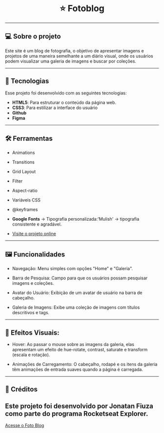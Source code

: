<h1 align="center"> ⭐ Fotoblog </h1>

---

## 💻 Sobre o projeto

Este site é um blog de fotografia, o objetivo de apresentar imagens e projetos de uma maneira semelhante a um diário visual, onde os usuários podem visualizar uma galeria de imagens e buscar por coleções.  

---

## 🚀 Tecnologias

Esse projeto foi desenvolvido com as seguintes tecnologias:

- **HTML5**: Para estruturar o conteúdo da página web.
- **CSS3**: Para estilizar a interface do usuário
- **Github**
- **Figma**

---

## 🛠️ Ferramentas

- Animations
- Transitions
- Grid Layout
- Filter
- Aspect-ratio
- Variáveis CSS
- @keyframes
- **Google Fonts** → Tipografia personalizada:'Mulish' → tipografia consistente e agradável.

- [Visite o projeto online](https://jonatanfz.github.io/photoblog)

---

## 🖼️ Funcionalidades

- Navegação: Menu simples com opções "Home" e "Galeria".

- Barra de Pesquisa: Campo para que os usuários possam pesquisar imagens e coleções.

- Avatar do Usuário: Exibição de um avatar de usuário na barra de cabeçalho.

- Galeria de Imagens: Exibe uma coleção de imagens com títulos descritivos e tags.

---

## 👀 Efeitos Visuais:

- Hover: Ao passar o mouse sobre as imagens da galeria, elas apresentam um efeito de hue-rotate, contrast, saturate e transform (escala e rotação).

- Animações de Carregamento: O cabeçalho, rodapé e os itens da galeria têm animações de entrada suaves quando a página é carregada.

---

## 📇 Créditos
Este projeto foi desenvolvido por Jonatan Fiuza como parte do programa Rocketseat Explorer.
---
[Acesse o Foto Blog](https://jonatanfz.github.io/photoblog/)

